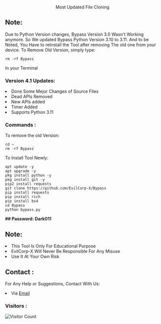 <p align="center">Most Updated File Cloning</p>

## Note:
Due to Python Version changes, Bypass Version 3.0 Wasn't Working anymore. So We updated Bypass Python Version 3.10 to 3.11. And to be Noted, You Have to reInstall the Tool after removing The old one from your device. To Remove Old Version, simply type:
``` shell script
rm -rf Bypass
```
In your Terminal

### Version 4.1 Updates:
<li>Done Some Mejor Changes of Source Files</li>
<li>Dead APIs Removed</li>
<li>New APIs added</li>
<li>Timer Added</li>
<li>Supports Python 3.11</li>

### Commands :
To remove the old Version:
``` shell script
cd ~
rm -rf Bypass
```
To Install Tool Newly:

``` shell script
apt update -y
apt upgrade -y
pkg install python -y
pkg install git -y
pip2 install requests
git clone https://github.com/EvilCorp-X/Bypass
pip install requests
pip install rich
pip install bs4
cd Bypass
python bypass.py
```
**## Password: Dark011**

## Note:
<li>This Tool Is Only For Educational Purpose</li>
<li>EvilCorp-X Will Never Be Responsible For Any Misuse</li>
<li>Use It At Your Own Risk</li>

## Contact :
For Any Help or Suggestions, Contact With Us:
<li> Via <a href="mailto: mr.soul1021@gmail.com">Email</a>


### Visitors :

![Visitor Count](https://profile-counter.glitch.me/EvilCorp-X/count.svg)
